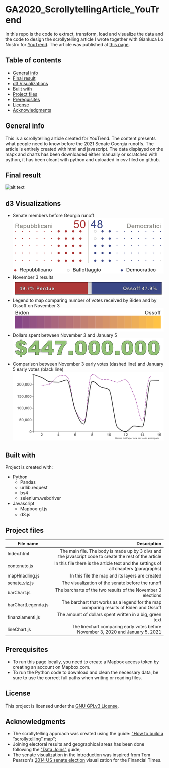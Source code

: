 # GA2020_ScrollytellingArticle_YouTrend
 In this repo is the code to extract, transform, load and visualize the data and the code to design the scrollytelling article I wrote together with Gianluca Lo Nostro for [YouTrend](https://www.youtrend.it "YouTrend's Homepage"). The article was published at [this page](https://www.youtrend.it/2021/01/04/usa-2020-dalla-georgia-passa-il-controllo-del-senato/ "USA 2020: dalla Georgia passa il controllo del Senato").


 ## Table of contents
 * [General info](#general-info)
 * [Final result](#final-result)
 * [d3 Visualizations](#d3-visualizations)
 * [Built with](#built-with)
 * [Project files](#project-files)
 * [Prerequisites](#prerequisites)
 * [License](#license)
 * [Acknowledgments](#acknowledgments)

 ## General info
 This is a scrollytelling article created for YouTrend. The content presents what people need to know before the 2021 Senate Goergia runoffs. The article is entirely created with html and javascript. The data displayed on the mapx and charts has been downloaded either manually or scratched with python, it has been cleant with python and uploaded in csv filed on github.

 ## Final result
  ![alt text](./GIF/GIFDesktop.gif)

 ## d3 Visualizations
 * Senate members before Georgia runoff
   ![alt text](./images/senate_viz.PNG)
 * November 3 results
   ![alt text](./images/bar_result.PNG)
 * Legend to map comparing number of votes received by Biden and by Ossoff on November 3
   ![alt text](./images/bar_legend.PNG)
 * Dollars spent between November 3 and January 5
   ![alt text](./images/dollars_spent.PNG)
 * Comparison between November 3 early votes (dashed line) and January 5 early votes (black line)
   ![alt text](./images/early_vote.PNG)

 ## Built with
 Project is created with:
 * Python
   * Pandas
   * urllib.request
   * bs4
   * selenium.webdriver
 * Javascript
   * Mapbox-gl.js
   * d3.js

 ## Project files

 | File name                             |Description                                                                            |
 | ------------------------------------- |--------------------------------------------------------------------------------------:|
 | Index.html         | The main file. The body is made up by 3 divs and the javascript code to create the rest of the article |
 | contenuto.js       | In this file there is the article text and the settings of all chapters (paragraphs) |
 | mapHnadling.js     | In this file the map and its layers are created |
 | senate_viz.js      | The visualization of the senate before the runoff |
 | barChart.js        | The barcharts of the two results of the November 3 elections |
 | barChartLegenda.js | The barchart that works as a legend for the map comparing results of Biden and Ossoff |
 | finanziamenti.js   | The amount of dollars spent written in a big, green text |
 | lineChart.js       | The linechart comparing early votes before November 3, 2020 and January 5, 2021 |

 ## Prerequisites
 * To run this page locally, you need to create a Mapbox access token by creating an account on Mapbox.com.
 * To run the Python code to download and clean the necessary data, be sure to use the correct full paths when writing or reading files.

 ## License
This project is licensed under the [GNU GPLv3 License](https://choosealicense.com/licenses/gpl-3.0/).

 ## Acknowledgments
 * The scrollytelling approach was created using the guide: ["How to build a “scrollytelling” map"](https://blog.mapbox.com/how-to-build-a-scrollytelling-map-ead6baf2cd1b);
 * Joining electoral results and geographical areas has been done following the ["Data Joins"](https://labs.mapbox.com/education/impact-tools/data-joins/) guide;
 * The senate visualization in the introduction was inspired from Tom Pearson's [2014 US senate election](http://bl.ocks.org/tomgp/59b5d482551ca14a4063) visualization for the Financial Times.
